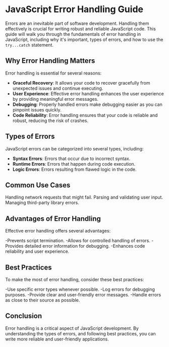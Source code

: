 # JavaScript Error Handling Guide

Errors are an inevitable part of software development. Handling them effectively is crucial for writing robust and reliable JavaScript code. This guide will walk you through the fundamentals of error handling in JavaScript, including why it's important, types of errors, and how to use the `try...catch` statement.



## Why Error Handling Matters

Error handling is essential for several reasons:
- **Graceful Recovery**: It allows your code to recover gracefully from unexpected issues and continue executing.
- **User Experience**: Effective error handling enhances the user experience by providing meaningful error messages.
- **Debugging**: Properly handled errors make debugging easier as you can pinpoint issues quickly.
- **Code Reliability**: Error handling ensures that your code is reliable and robust, reducing the risk of crashes.

## Types of Errors

JavaScript errors can be categorized into several types, including:
- **Syntax Errors**: Errors that occur due to incorrect syntax.
- **Runtime Errors**: Errors that happen during code execution.
- **Logic Errors**: Errors resulting from flawed logic in the code.

## Common Use Cases

Handling network requests that might fail.
Parsing and validating user input.
Managing third-party library errors.

## Advantages of Error Handling

Effective error handling offers several advantages:

-Prevents script termination.
-Allows for controlled handling of errors.
-Provides detailed error information for debugging.
-Enhances code reliability and user experience.


## Best Practices

To make the most of error handling, consider these best practices:

-Use specific error types whenever possible.
-Log errors for debugging purposes.
-Provide clear and user-friendly error messages.
-Handle errors as close to their source as possible.

## Conclusion
Error handling is a critical aspect of JavaScript development.
By understanding the types of errors, and following best practices, 
you can write more reliable and user-friendly applications.


